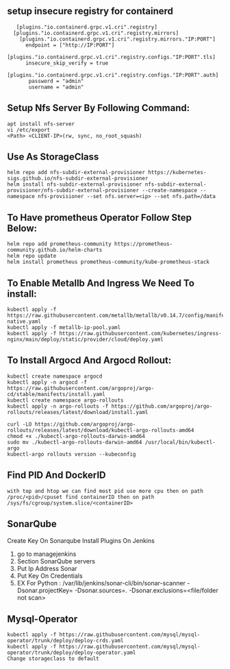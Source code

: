 ## setup insecure registry for containerd
       [plugins."io.containerd.grpc.v1.cri".registry]
      [plugins."io.containerd.grpc.v1.cri".registry.mirrors]
        [plugins."io.containerd.grpc.v1.cri".registry.mirrors."IP:PORT"]
          endpoint = ["http://IP:PORT"]
        [plugins."io.containerd.grpc.v1.cri".registry.configs."IP:PORT".tls]
          insecure_skip_verify = true
        [plugins."io.containerd.grpc.v1.cri".registry.configs."IP:PORT".auth]
           password = "admin"
           username = "admin"
## Setup Nfs Server By Following Command:
    apt install nfs-server
    vi /etc/export
    <Path> <CLIENT-IP>(rw, sync, no_root_squash)
## Use As StorageClass 
    helm repo add nfs-subdir-external-provisioner https://kubernetes-sigs.github.io/nfs-subdir-external-provisioner
    helm install nfs-subdir-external-provisioner nfs-subdir-external-provisioner/nfs-subdir-external-provisioner --create-namespace --namespace nfs-provisioner --set nfs.server=<ip> --set nfs.path=/data
## To Have prometheus Operator Follow Step Below:
    helm repo add prometheus-community https://prometheus-community.github.io/helm-charts
    helm repo update
    helm install prometheus prometheus-community/kube-prometheus-stack
## To Enable Metallb And Ingress We Need To install:
    kubectl apply -f https://raw.githubusercontent.com/metallb/metallb/v0.14.7/config/manifests/metallb-native.yaml
    kubectl apply -f metallb-ip-pool.yaml
    kubectl apply -f https://raw.githubusercontent.com/kubernetes/ingress-nginx/main/deploy/static/provider/cloud/deploy.yaml
    
## To Install Argocd And Argocd Rollout:
    kubectl create namespace argocd
    kubectl apply -n argocd -f https://raw.githubusercontent.com/argoproj/argo-cd/stable/manifests/install.yaml
    kubectl create namespace argo-rollouts
    kubectl apply -n argo-rollouts -f https://github.com/argoproj/argo-rollouts/releases/latest/download/install.yaml

    curl -LO https://github.com/argoproj/argo-rollouts/releases/latest/download/kubectl-argo-rollouts-amd64
    chmod +x ./kubectl-argo-rollouts-darwin-amd64
    sudo mv ./kubectl-argo-rollouts-darwin-amd64 /usr/local/bin/kubectl-argo 
    kubectl-argo rollouts version --kubeconfig 
## Find PID And DockerID
    with top and htop we can find most pid use more cpu then on path /proc/<pid>/cpuset find containerID then on path /sys/fs/cgroup/system.slice/<containerID>
## SonarQube
   Create Key On Sonarqube
   Install Plugins On Jenkins
   1) go to managejenkins
   2) Section SonarQube servers
   3) Put Ip Address Sonar
   4) Put Key On Credentials
   5) EX For Python : /var/lib/jenkins/sonar-cli/bin/sonar-scanner -Dsonar.projectKey=<Project-Name> -Dsonar.sources=.  -Dsonar.exclusions=<file/folder not scan>
## Mysql-Operator
    kubectl apply -f https://raw.githubusercontent.com/mysql/mysql-operator/trunk/deploy/deploy-crds.yaml
    kubectl apply -f https://raw.githubusercontent.com/mysql/mysql-operator/trunk/deploy/deploy-operator.yaml
    Change storageclass to default
